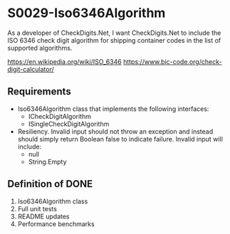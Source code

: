 # S0029-Iso6346Algorithm

As a developer of CheckDigits.Net, I want CheckDigits.Net to include the ISO 6346 check digit algorithm for shipping container codes in the list of supported algorithms.

https://en.wikipedia.org/wiki/ISO_6346
https://www.bic-code.org/check-digit-calculator/

## Requirements

* Iso6346Algorithm class that implements the following interfaces:
	- ICheckDigitAlgorithm
	- ISingleCheckDigitAlgorithm
* Resiliency. Invalid input should not throw an exception and instead should simply return Boolean false to indicate failure. Invalid input will include:
	- null
	- String.Empty

## Definition of DONE

1. Iso6346Algorithm class
1. Full unit tests
1. README updates
1. Performance benchmarks